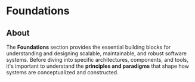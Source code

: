 # Foundations

## About

The **Foundations** section provides the essential building blocks for understanding and designing scalable, maintainable, and robust software systems. Before diving into specific architectures, components, and tools, it's important to understand the **principles and paradigms** that shape how systems are conceptualized and constructed.
